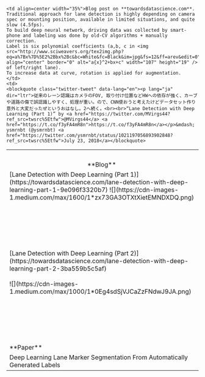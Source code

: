 <table width="100%">
  <tr>
    <td></td>
    <td colspan=2 align=center>Summary</td>
  </tr>
  <tr>
    <td align=center>**Blog**</td>
    <td align=center>English</td>
    <td align=center>Tweet</td>
  </tr>

  <tr>
    <td width="25%">[Lane Detection with Deep Learning (Part 1)](https://towardsdatascience.com/lane-detection-with-deep-learning-part-1-9e096f3320b7)
    ![](https://cdn-images-1.medium.com/max/1600/1*zx73GA3OTXtXietEMNDXDQ.png)
    </td>

    <td align=center width="35%">Blog post on **towardsdatascience.com**.
    Traditional approach for lane detection is highly depending on camera spec or mounting position, available in limited situations, and quite slow (4.5fps).
    To build deep neural network, driving data was collected by smart-phone and labeling was done by old-CV algorithms + manually correction.
    Label is six polynomial coefficients (a,b, c in <img src="http://www.sciweavers.org/tex2img.php?eq=a%7Bx%7D%5E2%2Bbx%2Bc&bc=White&fc=Black&im=jpg&fs=12&ff=arev&edit=0" align="center" border="0" alt="a{x}^2+bx+c" width="107" height="19" /> of left/right lane).
    To increase data at curve, rotation is applied for augmentation.
    </td>
    <td>
    <blockquote class="twitter-tweet" data-lang="en"><p lang="ja" dir="ltr">従来のレーン認識はカメラのFOV, 取り付け位置などHWへの依存が強く、カーブや道路の傷で誤認識しやすく、処理が重い。ので、CNN使おうと考えたけどデータセット作り意外と大変だったぜというおはなし。2へ続く。<br><br>“Lane Detection with Deep Learning (Part 1)” by <a href="https://twitter.com/MVirgs44?ref_src=twsrc%5Etfw">@MVirgs44</a> <a href="https://t.co/f3yFA4mR8n">https://t.co/f3yFA4mR8n</a></p>&mdash; ysmrnbt (@ysmrnbt) <a href="https://twitter.com/ysmrnbt/status/1021197056893902848?ref_src=twsrc%5Etfw">July 23, 2018</a></blockquote>
<script async src="https://platform.twitter.com/widgets.js" charset="utf-8"></script></td>
  </tr>
  <tr>

  <td width="25%">[Lane Detection with Deep Learning (Part 2)](https://towardsdatascience.com/lane-detection-with-deep-learning-part-2-3ba559b5c5af)
  <br><br>
  ![](https://cdn-images-1.medium.com/max/1000/1*0Eg4sdSjVJCaZzFNdwJ9JA.png)
  </td>

  <td align=center width="35%">Blog post on **towardsdatascience.com**.
  Predicting polynomial coefficients is not so robust using CNN + Fully Connected layers, so switched to use semantic segmentation approach. Training dataset is 12764 images incl. augmented(rotated or flipped) images, input size is 80x160x3, and SegNet-based architecture is used. Inference speed is 25fps w/ GPU (5.5fps w/o GPU) and detection result is improved, but left/right boundaries are not consistent yet.
  </td>
  <td>
  <blockquote class="twitter-tweet" data-lang="en"><p lang="ja" dir="ltr">CNN+FCで曲率推定だとレーンをちゃんと見てくれないのでSegNetベースで実装。処理も25fpsと速く安定性も増した(?)が暗闇や道路の傷にはまだ反応してる様子。<br><br>“Lane Detection with Deep Learning (Part 2)” by <a href="https://twitter.com/MVirgs44?ref_src=twsrc%5Etfw">@MVirgs44</a> <a href="https://t.co/fLdLMyYA7R">https://t.co/fLdLMyYA7R</a></p>&mdash; ysmrnbt (@ysmrnbt) <a href="https://twitter.com/ysmrnbt/status/1021221409425539073?ref_src=twsrc%5Etfw">July 23, 2018</a></blockquote>
<script async src="https://platform.twitter.com/widgets.js" charset="utf-8"></script>
</td>
  </tr>
  <tr>
    <td>**Paper**</td>
    <td align=center>English</td>
    <td align=center>Tweet</td>
  </tr>
  <tr>
    <td>Deep Learning Lane Marker Segmentation From Automatically Generated Labels</td>
    <td align=center>WIP</td>
    <td align=center>WIP</td>
  </tr>
</table>
